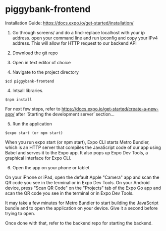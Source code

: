 # piggybank-frontend
Installation Guide: https://docs.expo.io/get-started/installation/

1. Go through screens/<all js files> and do a find-replace localhost with your ip address. open your command line and run ipconfig and copy your IPv4 address. This will allow for HTTP request to our backend API

1. Download the git repo

2. Open in text editor of choice 

3. Navigate to the project directory

```
$cd piggybank-frontend
```
4. Intsall libraries.
 
```
$npm install
```

For next few steps, refer to https://docs.expo.io/get-started/create-a-new-app/ after ‘Starting the development server’ section…

5. Run the application 

```
$expo start (or npm start)
```

When you run expo start (or npm start), Expo CLI starts Metro Bundler, which is an HTTP server that compiles the JavaScript code of our app using Babel and serves it to the Expo app. It also pops up Expo Dev Tools, a graphical interface for Expo CLI. 

6. Open the app on your phone or tablet

On your iPhone or iPad, open the default Apple "Camera" app and scan the QR code you see in the terminal or in Expo Dev Tools.
On your Android device, press "Scan QR Code" on the "Projects" tab of the Expo Go app and scan the QR code you see in the terminal or in Expo Dev Tools.

It may take a few minutes for Metro Bundler to start building the JavaScript bundle and to open the application on your device. Give it a second before trying to open.

Once done with that, refer to the backend repo for starting the backend.

